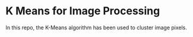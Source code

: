 # K Means for Image Processing
In this repo, the K-Means algorithm has been used to cluster image pixels. 
